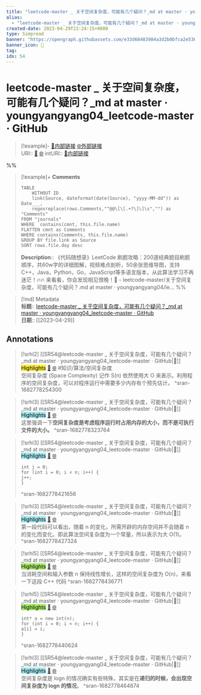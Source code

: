 ```yaml
---
title: "leetcode-master _ 关于空间复杂度，可能有几个疑问？_md at master · youngyangyang04_leetcode-master · GitHub"
alias: 
  - "leetcode-master _ 关于空间复杂度，可能有几个疑问？_md at master · youngyangyang04_leetcode-master · GitHub"
created-date: 2023-04-29T22:24:15+0800
type: Simpread
banner: "https://opengraph.githubassets.com/e33d68483984a3d2b0bfca2e5365be44cdc62b972cd2a18e382fff7543067874/youngyangyang04/leetcode-master "
banner_icon: 🔖
tag: 
idx: 54
---
```


# leetcode-master _ 关于空间复杂度，可能有几个疑问？_md at master · youngyangyang04_leetcode-master · GitHub

> [!example]- [🧷内部链接](<http://localhost:7026/unread/54>) [🌐外部链接](<https://github.com/youngyangyang04/leetcode-master/blob/master/problems/%E5%89%8D%E5%BA%8F/%E5%85%B3%E4%BA%8E%E7%A9%BA%E9%97%B4%E5%A4%8D%E6%9D%82%E5%BA%A6%EF%BC%8C%E5%8F%AF%E8%83%BD%E6%9C%89%E5%87%A0%E4%B8%AA%E7%96%91%E9%97%AE%EF%BC%9F.md>)    
> URI:: [🧷](<http://localhost:7026/unread/54>) [🌐](<https://github.com/youngyangyang04/leetcode-master/blob/master/problems/%E5%89%8D%E5%BA%8F/%E5%85%B3%E4%BA%8E%E7%A9%BA%E9%97%B4%E5%A4%8D%E6%9D%82%E5%BA%A6%EF%BC%8C%E5%8F%AF%E8%83%BD%E6%9C%89%E5%87%A0%E4%B8%AA%E7%96%91%E9%97%AE%EF%BC%9F.md>) 
> intURI:: [🧷内部链接](<http://localhost:7026/reading/54>)

%%
> [!example]+ **Comments**  
> ```dataview
> TABLE 
>     WITHOUT ID
>     link(Source, dateformat(date(Source), "yyyy-MM-dd")) as Date___, 
>     regexreplace(rows.Comments,"^@@\[\[.+?\]\]\s","") as "Comments"
> FROM "journals"
> WHERE  contains(cmnt, this.file.name)
> FLATTEN cmnt as Comments
> WHERE contains(Comments, this.file.name)
> GROUP BY file.link as Source
> SORT rows.file.day desc
> ```
>  **Description**:: 《代码随想录》LeetCode 刷题攻略：200道经典题目刷题顺序，共60w字的详细图解，视频难点剖析，50余张思维导图，支持C++，Java，Python，Go，JavaScript等多语言版本，从此算法学习不再迷茫！🔥🔥 来看看，你会发现相见恨晚！🚀  - leetcode-master/关于空间复杂度，可能有几个疑问？.md at master · youngyangyang04/le...
%%

> [!md] Metadata  
> **标题**:: [leetcode-master _ 关于空间复杂度，可能有几个疑问？_md at master · youngyangyang04_leetcode-master · GitHub](https://github.com/youngyangyang04/leetcode-master/blob/master/problems/%E5%89%8D%E5%BA%8F/%E5%85%B3%E4%BA%8E%E7%A9%BA%E9%97%B4%E5%A4%8D%E6%9D%82%E5%BA%A6%EF%BC%8C%E5%8F%AF%E8%83%BD%E6%9C%89%E5%87%A0%E4%B8%AA%E7%96%91%E9%97%AE%EF%BC%9F.md)  
> **日期**:: [[2023-04-29]]  

## Annotations


> [!srhl2] [[SR54@leetcode-master _ 关于空间复杂度，可能有几个疑问？_md at master · youngyangyang04_leetcode-master · GitHub|📄]] <mark style="background-color: #ffeb3b">Highlights</mark> [🧷](<http://localhost:7026/unread/54#id=1682778254300>) [🌐](<http://localhost:7026/reading/54#id=1682778254300>) #知识/算法/空间复杂度   
> 空间复杂度 (Space Complexity) 记作 S(n) 依然使用大 O 来表示。利用程序的空间复杂度，可以对程序运行中需要多少内存有个预先估计。
> ^sran-1682778254300
 
> [!srhl3] [[SR54@leetcode-master _ 关于空间复杂度，可能有几个疑问？_md at master · youngyangyang04_leetcode-master · GitHub|📄]] <mark style="background-color: #a2e9f2">Highlights</mark> [🧷](<http://localhost:7026/unread/54#id=1682778323764>) [🌐](<http://localhost:7026/reading/54#id=1682778323764>)   
> 这里强调一下**空间复杂度是考虑程序运行时占用内存的大小，而不是可执行文件的大小。**
> ^sran-1682778323764
 
> [!srhl3] [[SR54@leetcode-master _ 关于空间复杂度，可能有几个疑问？_md at master · youngyangyang04_leetcode-master · GitHub|📄]] <mark style="background-color: #a2e9f2">Highlights</mark> [🧷](<http://localhost:7026/unread/54#id=1682778421656>) [🌐](<http://localhost:7026/reading/54#id=1682778421656>)   
> ```  
> int j = 0;  
> for (int i = 0; i < n; i++) {  
> j++;  
> }  
> ```
> ^sran-1682778421656
 
> [!srhl3] [[SR54@leetcode-master _ 关于空间复杂度，可能有几个疑问？_md at master · youngyangyang04_leetcode-master · GitHub|📄]] <mark style="background-color: #a2e9f2">Highlights</mark> [🧷](<http://localhost:7026/unread/54#id=1682778427324>) [🌐](<http://localhost:7026/reading/54#id=1682778427324>)   
> 第一段代码可以看出，随着 n 的变化，所需开辟的内存空间并不会随着 n 的变化而变化。即此算法空间复杂度为一个常量，所以表示为大 O(1)。
> ^sran-1682778427324
 
> [!srhl5] [[SR54@leetcode-master _ 关于空间复杂度，可能有几个疑问？_md at master · youngyangyang04_leetcode-master · GitHub|📄]] <mark style="background-color: #a8ea68">Highlights</mark> [🧷](<http://localhost:7026/unread/54#id=1682778436771>) [🌐](<http://localhost:7026/reading/54#id=1682778436771>)   
> 当消耗空间和输入参数 n 保持线性增长，这样的空间复杂度为 O(n)，来看一下这段 C++ 代码
> ^sran-1682778436771
 
> [!srhl5] [[SR54@leetcode-master _ 关于空间复杂度，可能有几个疑问？_md at master · youngyangyang04_leetcode-master · GitHub|📄]] <mark style="background-color: #a8ea68">Highlights</mark> [🧷](<http://localhost:7026/unread/54#id=1682778440624>) [🌐](<http://localhost:7026/reading/54#id=1682778440624>)   
> ```  
> int* a = new int(n);  
> for (int i = 0; i < n; i++) {  
> a[i] = i;  
> }  
> ```
> ^sran-1682778440624
 
> [!srhl3] [[SR54@leetcode-master _ 关于空间复杂度，可能有几个疑问？_md at master · youngyangyang04_leetcode-master · GitHub|📄]] <mark style="background-color: #a2e9f2">Highlights</mark> [🧷](<http://localhost:7026/unread/54#id=1682778464874>) [🌐](<http://localhost:7026/reading/54#id=1682778464874>)   
> 空间复杂度是 logn 的情况确实有些特殊，其实是在**递归的时候，会出现空间复杂度为 logn 的情况**。
> ^sran-1682778464874
 
 